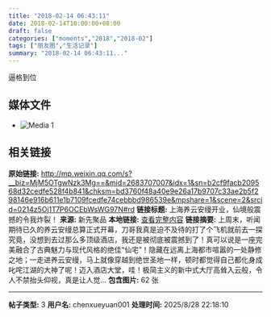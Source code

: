 ```yaml
---
title: "2018-02-14 06:43:11"
date: 2018-02-14T10:00:00+08:00
draft: false
categories: ["moments","2018","2018-02"]
tags: ["朋友圈","生活记录"]
summary: "2018-02-14 06:43:11..."
---
```


逼格到位

## 媒体文件

- ![Media 1](/Moments/photos/2018-02-14/201802140643110.jpg)

## 相关链接

**原始链接:** http://mp.weixin.qq.com/s?__biz=MjM5OTgwNzk3Mg==&mid=2683707007&idx=1&sn=b2cf9facb209568d32cedfe528f4b841&chksm=bd3760f48a40e9e26a17b9707c33ae2b5f298146e916b611e1b7109fcedfe74cebbbd986539e&mpshare=1&scene=2&srcid=0214z5Oj1T7P6OCEbWsWG97N#rd
**链接标题:** 上海养云安缦开业，仙境般震撼的令我炸裂！
**来源:** 新先聚品
**本地链接:** [查看完整内容](/link_content/2018/02/2018-02-14/link_content/)
**链接摘要:** 上周末，听闻期待已久的养云安缦总算正式开幕，刀哥我真是迫不及待的打了个飞机就前去一探究竟，没想到去过那么多顶级酒店，我还是被彻底被震撼到了！真可以说是一座完美融合了古典魅力与现代风格的绝佳“仙宅”！隐藏在远离上海都市喧嚣的一处静修之地；一走进养云安缦，马上就像穿越到绝世圣地一样，顿时都觉得自己都化身成叱咤江湖的大神了呢！迈入酒店大堂，哇！极简主义的新中式大厅高耸入云般，令人不禁抬头仰视，真是让人觉...
**包含图片:** 62 张

---

**帖子类型:** 3
**用户名:** chenxueyuan001
**处理时间:** 2025/8/28 22:18:10